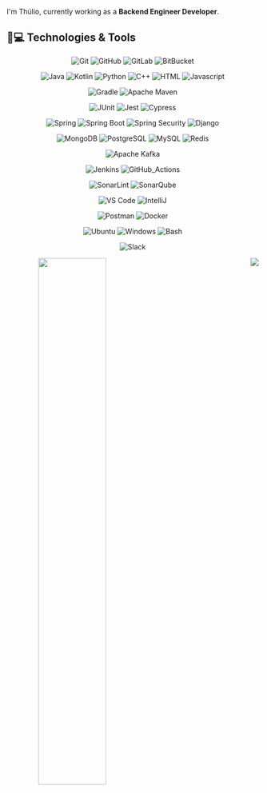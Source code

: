 I'm Thúlio, currently working as a __Backend Engineer Developer__.

## 🚀💻 Technologies & Tools

<center>

  ![Git](https://img.shields.io/badge/Git-Git?style=flat-square&logo=git)
  ![GitHub](https://img.shields.io/badge/GitHub-GitHub?style=flat-square&logo=github)
  ![GitLab](https://img.shields.io/badge/GitLab-GitLab?style=flat-square&logo=gitlab)
  ![BitBucket](https://img.shields.io/badge/BitBucket-BitBucket?style=flat-square&logo=bitbucket)

  ![Java](https://img.shields.io/badge/Java-Java?style=flat-square&logo=openjdk)
  ![Kotlin](https://img.shields.io/badge/Kotlin-Kotlin?style=flat-square&logo=kotlin)
  ![Python](https://img.shields.io/badge/Python-Python?style=flat-square&logo=python)
  ![C++](https://img.shields.io/badge/C++-C++?style=flat-square&logo=cplusplus)
  ![HTML](https://img.shields.io/badge/HTML-HTML?style=flat-square&logo=html5)
  ![Javascript](https://img.shields.io/badge/Javascript-javascript?style=flat-square&logo=javascript)

  ![Gradle](https://img.shields.io/badge/Gradle-Gradle?style=flat-square&logo=spring)
  ![Apache Maven](https://img.shields.io/badge/Apacha_Maven-Apache_Maven?style=flat-square&logo=apachemaven)

  ![JUnit](https://img.shields.io/badge/JUnit-JUnit?style=flat-square&logo=junit5)
  ![Jest](https://img.shields.io/badge/Jest-Jest?style=flat-square&logo=jest)
  ![Cypress](https://img.shields.io/badge/Cypress-Cypress?style=flat-square&logo=cypress)

  ![Spring](https://img.shields.io/badge/Spring-Spring?style=flat-square&logo=spring)
  ![Spring Boot](https://img.shields.io/badge/Spring_Boot-Spring_Boot?style=flat-square&logo=springboot)
  ![Spring Security](https://img.shields.io/badge/Spring_Security-Spring_Security?style=flat-square&logo=springsecurity)
  ![Django](https://img.shields.io/badge/Django-Django?style=flat-square&logo=django)

  ![MongoDB](https://img.shields.io/badge/MongoDB-MongoDB?style=flat-square&logo=mongodb)
  ![PostgreSQL](https://img.shields.io/badge/PostgreSQL-PostgreSQL?style=flat-square&logo=postgresql)
  ![MySQL](https://img.shields.io/badge/MySQL-MySQL?style=flat-square&logo=mysql)
  ![Redis](https://img.shields.io/badge/Redis-Redis?style=flat-square&logo=redis)

  ![Apache Kafka](https://img.shields.io/badge/Apache_Kafka-Apacha_Kafka?style=flat-square&logo=apachekafka)

  ![Jenkins](https://img.shields.io/badge/Jenkins-Jenkins?style=flat-square&logo=jenkins)
  ![GitHub_Actions](https://img.shields.io/badge/GitHub_Actions-GitHub_Actions?style=flat-square&logo=githubactions)

  ![SonarLint](https://img.shields.io/badge/SonarLint-SonarLint?style=flat-square&logo=sonarlint)
  ![SonarQube](https://img.shields.io/badge/SonarQube-SonarQube?style=flat-square&logo=sonarqube)

  ![VS Code](https://img.shields.io/badge/VS_Code-VS_Code?style=flat-square&logo=visual-studio-code)
  ![IntelliJ](https://img.shields.io/badge/-IntelliJ%20IDEA-black?style=flat-square&logo=jetbrains)

  ![Postman](https://img.shields.io/badge/Postman-black?style=flat-square&logo=postman)
  ![Docker](https://img.shields.io/badge/Docker-Docker?style=flat-square&logo=docker)

  ![Ubuntu](https://img.shields.io/badge/Ubuntu-111111?style=flat-square&logo=ubuntu)
  ![Windows](https://img.shields.io/badge/Windows-111111?style=flat-square&logo=windows)
  ![Bash](https://img.shields.io/badge/Bash-111111?style=flat-square&logo=gnubash)

  ![Slack](https://img.shields.io/badge/Slack-111111?style=flat-square&logo=slack)

</center>


<p align="center">
  <img align="left" width=52% src="https://github-readme-stats.vercel.app/api?username=thuliomattheus&theme=transparent&show_icons=true">  
  <img align="right" src="https://github-readme-stats.vercel.app/api/top-langs/?username=thuliomattheus&theme=transparent&size_weight=0&count_weight=1&layout=compact">
</p>
